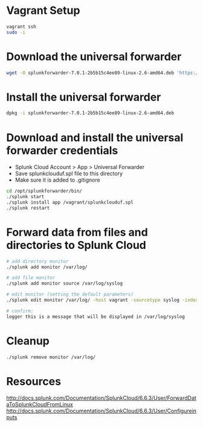 # Vagrant Setup
```bash
vagrant ssh
sudo -i
```

# Download the universal forwarder
```bash
wget -O splunkforwarder-7.0.1-2b5b15c4ee89-linux-2.6-amd64.deb 'https://www.splunk.com/bin/splunk/DownloadActivityServlet?architecture=x86_64&platform=linux&version=7.0.1&product=universalforwarder&filename=splunkforwarder-7.0.1-2b5b15c4ee89-linux-2.6-amd64.deb&wget=true'
```

# Install the universal forwarder
```bash
dpkg -i splunkforwarder-7.0.1-2b5b15c4ee89-linux-2.6-amd64.deb
```

# Download and install the universal forwarder credentials
- Splunk Cloud Account > App > Universal Forwarder
- Save splunkclouduf.spl file to this directory
- Make sure it is added to .gitignore
```bash
cd /opt/splunkforwarder/bin/
./splunk start
./splunk install app /vagrant/splunkclouduf.spl
./splunk restart
```

# Forward data from files and directories to Splunk Cloud
```bash
# add directory monitor
./splunk add monitor /var/log/

# add file monitor 
./splunk add monitor source /var/log/syslog

# edit monitor (setting the default parameters)
./splunk edit monitor /var/log/ -host vagrant -sourcetype syslog -index main

# confirm:
logger this is a message that will be displayed in /var/log/syslog
```

# Cleanup
```bash
./splunk remove monitor /var/log/
```

# Resources
http://docs.splunk.com/Documentation/SplunkCloud/6.6.3/User/ForwardDataToSplunkCloudFromLinux
http://docs.splunk.com/Documentation/SplunkCloud/6.6.3/User/Configureinputs
